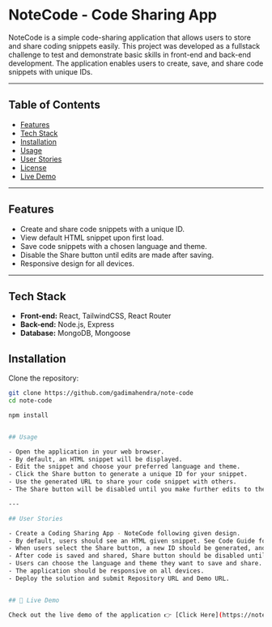 # NoteCode - Code Sharing App

NoteCode is a simple code-sharing application that allows users to store and share coding snippets easily. This project was developed as a fullstack challenge to test and demonstrate basic skills in front-end and back-end development. The application enables users to create, save, and share code snippets with unique IDs.

---

## Table of Contents

- [Features](#features)  
- [Tech Stack](#tech-stack)  
- [Installation](#installation)  
- [Usage](#usage)  
- [User Stories](#user-stories)  
- [License](#license)  
- [Live Demo](#live-demo)  


---

## Features

- Create and share code snippets with a unique ID.  
- View default HTML snippet upon first load.  
- Save code snippets with a chosen language and theme.  
- Disable the Share button until edits are made after saving.  
- Responsive design for all devices.  

---

## Tech Stack

- **Front-end:** React, TailwindCSS, React Router  
- **Back-end:** Node.js, Express  
- **Database:** MongoDB, Mongoose 

## Installation

Clone the repository:

```bash
git clone https://github.com/gadimahendra/note-code
cd note-code

npm install


## Usage

- Open the application in your web browser.
- By default, an HTML snippet will be displayed.
- Edit the snippet and choose your preferred language and theme.
- Click the Share button to generate a unique ID for your snippet.
- Use the generated URL to share your code snippet with others.
- The Share button will be disabled until you make further edits to the code.

---

## User Stories

- Create a Coding Sharing App - NoteCode following given design.
- By default, users should see an HTML given snippet. See Code Guide for default HTML code.
- When users select the Share button, a new ID should be generated, and users can access the saved code with the generated ID. See Code Guide for more details.
- After code is saved and shared, Share button should be disabled until users make an edit.
- Users can choose the language and theme they want to save and share.
- The application should be responsive on all devices.
- Deploy the solution and submit Repository URL and Demo URL.


## 🚀 Live Demo

Check out the live demo of the application 👉 [Click Here](https://note-code-gadimahendras-projects.vercel.app/)




